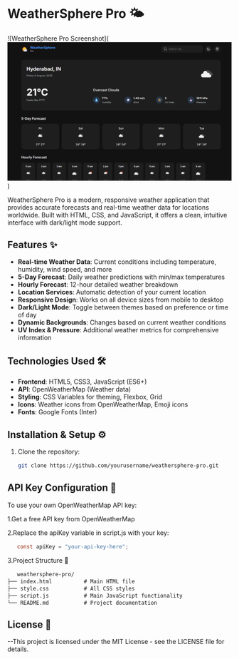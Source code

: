 # WeatherSphere Pro 🌤️

![WeatherSphere Pro Screenshot](![WeatherSphere Pro Screenshot](Screenshot%202025-08-08%20231201.png)
) <!-- Replace with actual screenshot -->

WeatherSphere Pro is a modern, responsive weather application that provides accurate forecasts and real-time weather data for locations worldwide. Built with HTML, CSS, and JavaScript, it offers a clean, intuitive interface with dark/light mode support.

## Features ✨

- **Real-time Weather Data**: Current conditions including temperature, humidity, wind speed, and more
- **5-Day Forecast**: Daily weather predictions with min/max temperatures
- **Hourly Forecast**: 12-hour detailed weather breakdown
- **Location Services**: Automatic detection of your current location
- **Responsive Design**: Works on all device sizes from mobile to desktop
- **Dark/Light Mode**: Toggle between themes based on preference or time of day
- **Dynamic Backgrounds**: Changes based on current weather conditions
- **UV Index & Pressure**: Additional weather metrics for comprehensive information

## Technologies Used 🛠️

- **Frontend**: HTML5, CSS3, JavaScript (ES6+)
- **API**: OpenWeatherMap (Weather data)
- **Styling**: CSS Variables for theming, Flexbox, Grid
- **Icons**: Weather icons from OpenWeatherMap, Emoji icons
- **Fonts**: Google Fonts (Inter)

## Installation & Setup ⚙️

1. Clone the repository:
   ```bash
   git clone https://github.com/yourusername/weathersphere-pro.git
    ```
## API Key Configuration 🔑
To use your own OpenWeatherMap API key:

 1.Get a free API key from OpenWeatherMap

 2.Replace the apiKey variable in script.js with your key:
 ```java script
    const apiKey = "your-api-key-here";
 ```
 3.Project Structure 📂
   ```text
      weathersphere-pro/
├── index.html          # Main HTML file
├── style.css           # All CSS styles
├── script.js           # Main JavaScript functionality
└── README.md           # Project documentation
```
## License 📄
  --This project is licensed under the MIT License - see the LICENSE file for details.
